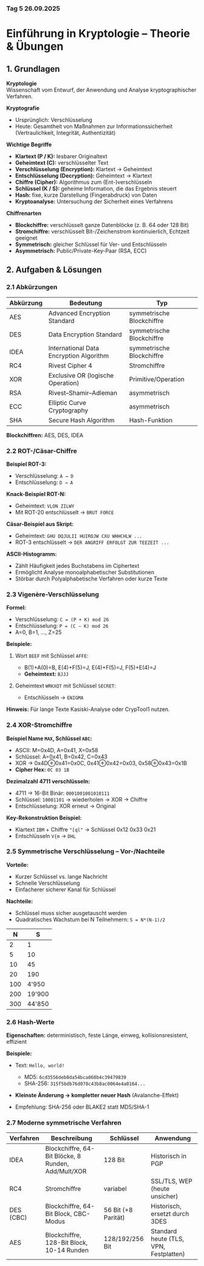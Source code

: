### Tag 5 26.09.2025

# Einführung in Kryptologie – Theorie & Übungen

## 1. Grundlagen

**Kryptologie**  
Wissenschaft vom Entwurf, der Anwendung und Analyse kryptographischer Verfahren.

**Kryptografie**  
- Ursprünglich: Verschlüsselung  
- Heute: Gesamtheit von Maßnahmen zur Informationssicherheit (Vertraulichkeit, Integrität, Authentizität)

**Wichtige Begriffe**  
- **Klartext (P / K):** lesbarer Originaltext  
- **Geheimtext (C):** verschlüsselter Text  
- **Verschlüsselung (Encryption):** Klartext → Geheimtext  
- **Entschlüsselung (Decryption):** Geheimtext → Klartext  
- **Chiffre (Cipher):** Algorithmus zum (Ent-)verschlüsseln  
- **Schlüssel (K / S):** geheime Information, die das Ergebnis steuert  
- **Hash:** fixe, kurze Darstellung (Fingerabdruck) von Daten  
- **Kryptoanalyse:** Untersuchung der Sicherheit eines Verfahrens

**Chiffrenarten**  
- **Blockchiffre:** verschlüsselt ganze Datenblöcke (z. B. 64 oder 128 Bit)  
- **Stromchiffre:** verschlüsselt Bit-/Zeichenstrom kontinuierlich, Echtzeit geeignet  
- **Symmetrisch:** gleicher Schlüssel für Ver- und Entschlüsseln  
- **Asymmetrisch:** Public/Private-Key-Paar (RSA, ECC)


## 2. Aufgaben & Lösungen

### 2.1 Abkürzungen

| Abkürzung | Bedeutung | Typ |
|-----------|-----------|-----|
| AES       | Advanced Encryption Standard | symmetrische Blockchiffre |
| DES       | Data Encryption Standard | symmetrische Blockchiffre |
| IDEA      | International Data Encryption Algorithm | symmetrische Blockchiffre |
| RC4       | Rivest Cipher 4 | Stromchiffre |
| XOR       | Exclusive OR (logische Operation) | Primitive/Operation |
| RSA       | Rivest–Shamir–Adleman | asymmetrisch |
| ECC       | Elliptic Curve Cryptography | asymmetrisch |
| SHA       | Secure Hash Algorithm | Hash-Funktion |

**Blockchiffren:** AES, DES, IDEA


### 2.2 ROT-/Cäsar-Chiffre

**Beispiel ROT-3:**  
- Verschlüsselung: `A → D`  
- Entschlüsselung: `D → A`

**Knack-Beispiel ROT-N:**  
- Geheimtext: `VLON ZILWY`  
- Mit ROT-20 entschlüsselt → `BRUT FORCE`

**Cäsar-Beispiel aus Skript:**  
- Geheimtext: `GHU DQJULII HUIROJW CXU WHHCHLW ...`  
- ROT-3 entschlüsselt → `DER ANGRIFF ERFOLGT ZUR TEEZEIT ...`

**ASCII-Histogramm:**  
- Zählt Häufigkeit jedes Buchstabens im Ciphertext  
- Ermöglicht Analyse monoalphabetischer Substitutionen  
- Störbar durch Polyalphabetische Verfahren oder kurze Texte


### 2.3 Vigenère-Verschlüsselung

**Formel:**  
- Verschlüsselung: `C = (P + K) mod 26`  
- Entschlüsselung: `P = (C − K) mod 26`  
- A=0, B=1, …, Z=25

**Beispiele:**  
1. Wort `BEEF` mit Schlüssel `AFFE`:  
   - B(1)+A(0)=B, E(4)+F(5)=J, E(4)+F(5)=J, F(5)+E(4)=J  
   - **Geheimtext:** `BJJJ`

2. Geheimtext `WRKXQT` mit Schlüssel `SECRET`:  
   - Entschlüsseln → `ENIGMA`

**Hinweis:** Für lange Texte Kasiski-Analyse oder CrypTool1 nutzen.


### 2.4 XOR-Stromchiffre

**Beispiel Name `MAX`, Schlüssel `ABC`:**  
- ASCII: M=0x4D, A=0x41, X=0x58  
- Schlüssel: A=0x41, B=0x42, C=0x43  
- XOR → 0x4D⊕0x41=0x0C, 0x41⊕0x42=0x03, 0x58⊕0x43=0x1B  
- **Cipher Hex:** `0C 03 1B`

**Dezimalzahl 4711 verschlüsseln:**  
- 4711 → 16-Bit Binär: `0001001001010111`  
- Schlüssel: `10001101` → wiederholen → XOR → Chiffre  
- Entschlüsselung: XOR erneut → Original

**Key-Rekonstruktion Beispiel:**  
- Klartext `IBM` + Chiffre `"[ql"` → Schlüssel 0x12 0x33 0x21  
- Entschlüsseln `V{m` → `DHL`


### 2.5 Symmetrische Verschlüsselung – Vor-/Nachteile

**Vorteile:**  
- Kurzer Schlüssel vs. lange Nachricht  
- Schnelle Verschlüsselung  
- Einfacherer sicherer Kanal für Schlüssel

**Nachteile:**  
- Schlüssel muss sicher ausgetauscht werden  
- Quadratisches Wachstum bei N Teilnehmern: `S = N*(N-1)/2`

| N | S |
|---|---|
| 2 | 1 |
| 5 | 10 |
| 10 | 45 |
| 20 | 190 |
| 100 | 4'950 |
| 200 | 19'900 |
| 300 | 44'850 |


### 2.6 Hash-Werte

**Eigenschaften:** deterministisch, feste Länge, einweg, kollisionsresistent, effizient

**Beispiele:**  
- Text: `Hello, world!`  
  - MD5: `6cd3556deb0da54bca060b4c39479839`  
  - SHA-256: `315f5bdb76d078c43b8ac0064e4a0164...`

- **Kleinste Änderung → kompletter neuer Hash** (Avalanche-Effekt)  
- Empfehlung: SHA-256 oder BLAKE2 statt MD5/SHA-1


### 2.7 Moderne symmetrische Verfahren

| Verfahren | Beschreibung | Schlüssel | Anwendung |
|-----------|--------------|----------|-----------|
| IDEA | Blockchiffre, 64-Bit Blöcke, 8 Runden, Add/Mult/XOR | 128 Bit | Historisch in PGP |
| RC4 | Stromchiffre | variabel | SSL/TLS, WEP (heute unsicher) |
| DES (CBC) | Blockchiffre, 64-Bit Block, CBC-Modus | 56 Bit (+8 Parität) | Historisch, ersetzt durch 3DES |
| AES | Blockchiffre, 128-Bit Block, 10-14 Runden | 128/192/256 Bit | Standard heute (TLS, VPN, Festplatten) |




